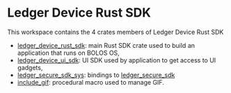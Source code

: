 # Ledger Device Rust SDK
This workspace contains the 4 crates members of Ledger Device Rust SDK

* [ledger_device_rust_sdk](./ledger_device_rust_sdk): main Rust SDK crate used to build an application that runs on BOLOS OS,
* [ledger_device_ui_sdk](./ledger_device_ui_sdk): UI SDK used by application to get access to UI gadgets,
* [ledger_secure_sdk_sys](./ledger_secure_sdk_sys): bindings to [ledger_secure_sdk](https://github.com/LedgerHQ/ledger-secure-sdk)
* [include_gif](./include_gif): procedural macro used to manage GIF.
